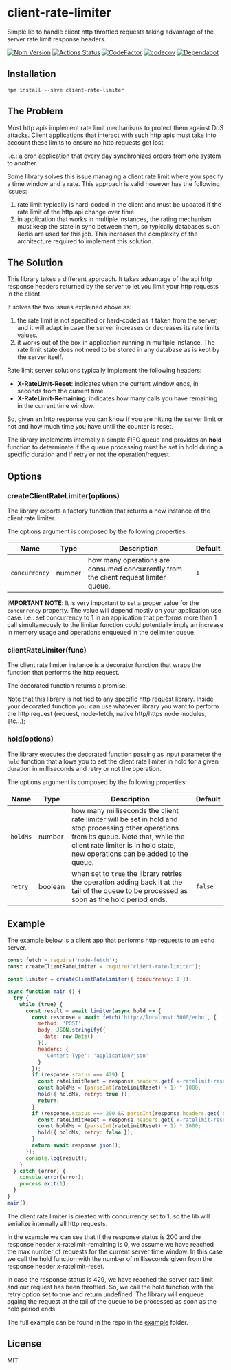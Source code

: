 # client-rate-limiter
Simple lib to handle client http throttled requests taking advantage of the server rate limit response headers.

[ ![Npm Version](https://badge.fury.io/js/client-rate-limiter.svg)](https://www.npmjs.com/package/client-rate-limiter)
[![Actions Status](https://github.com/francescorivola/client-rate-limiter/workflows/Node%20CI/badge.svg)](https://github.com/francescorivola/client-rate-limiter/actions)
[![CodeFactor](https://www.codefactor.io/repository/github/francescorivola/client-rate-limiter/badge)](https://www.codefactor.io/repository/github/francescorivola/client-rate-limiter)
[![codecov](https://codecov.io/gh/francescorivola/client-rate-limiter/branch/master/graph/badge.svg)](https://codecov.io/gh/francescorivola/client-rate-limiter)
[![Dependabot](https://badgen.net/badge/Dependabot/enabled/green?icon=dependabot)](https://dependabot.com/)

## Installation

```npm install --save client-rate-limiter```

## The Problem

Most http apis implement rate limit mechanisms to protect them against DoS attacks. Client applications that interact with such http apis must take into account these limits to ensure no http requests get lost.

i.e.: a cron application that every day synchronizes orders from one system to another.

Some library solves this issue managing a client rate limit where you specify a time window and a rate. This approach is valid however has the following issues:
1. rate limit typically is hard-coded in the client and must be updated if the rate limit of the http api change over time.
2. in application that works in multiple instances, the rating mechanism must keep the state in sync between them, so typically databases such Redis are used for this job. This increases the complexity of the architecture required to implement this solution.

## The Solution

This library takes a different approach. It takes advantage of the api http response headers returned by the server to let you limit your http requests in the client.

It solves the two issues explained above as:
1. the rate limit is not specified or hard-coded as it taken from the server, and it will adapt in case the server increases or decreases its rate limits values.
2. it works out of the box in application running in multiple instance. The rate limit state does not need to be stored in any database as is kept by the server itself.

Rate limit server solutions typically implement the following headers:
* **X-RateLimit-Reset**: indicates when the current window ends, in seconds from the current time.
* **X-RateLimit-Remaining**: indicates how many calls you have remaining in the current time window.

So, given an http response you can know if you are hitting the server limit or not and how much time you have until the counter is reset.

The library implements internally a simple FIFO queue and provides an **hold** function to determinate if the queue processing must be set in hold during a specific duration and if retry or not the operation/request.

## Options

### createClientRateLimiter(options)

The library exports a factory function that returns a new instance of the client rate limiter.

The options argument is composed by the following properties:

|Name|Type|Description|Default|
|----|----|-----------|-------|
|`concurrency`|number|how many operations are consumed concurrently from the client request limiter queue.|`1`|

**IMPORTANT NOTE**: It is very important to set a proper value for the `concurrency` property. The value will depend mostly on your application use case. i.e.: set concurrency to 1 in an application that performs more than 1 call simultaneously to the limiter function could potentially imply an increase in memory usage and operations enqueued in the delimiter queue.

### clientRateLimiter(func)

The client rate limiter instance is a decorator function that wraps the function that performs the http request.

The decorated function returns a promise.

Note that this library is not tied to any specific http request library. Inside your decorated function you can use whatever library you want to perform the http request (request, node-fetch, native http/https node modules, etc...);

### hold(options)

The library executes the decorated function passing as input parameter the `hold` function that allows you to set the client rate limiter in hold for a given duration in milliseconds and retry or not the operation.

The options argument is composed by the following properties:

|Name|Type|Description|Default|
|----|----|-----------|-------|
|`holdMs`|number|how many milliseconds the client rate limiter will be set in hold and stop processing other operations from its queue. Note that, while the client rate limiter is in hold state, new operations can be added to the queue.||
|`retry`|boolean|when set to `true` the library retries the operation adding back it at the tail of the queue to be processed as soon as the hold period ends.|`false`|

## Example

The example below is a client app that performs http requests to an echo server.

```js
const fetch = require('node-fetch');
const createClientRateLimiter = require('client-rate-limiter');

const limiter = createClientRateLimiter({ concurrency: 1 });

async function main () {
  try {
    while (true) {
      const result = await limiter(async hold => {
        const response = await fetch('http://localhost:3000/echo', {
          method: 'POST',
          body: JSON.stringify({
            date: new Date()
          }),
          headers: {
            'Content-Type': 'application/json'
          }
        });
        if (response.status === 429) {
          const rateLimitReset = response.headers.get('x-ratelimit-reset');
          const holdMs = (parseInt(rateLimitReset) + 1) * 1000;
          hold({ holdMs, retry: true });
          return;
        }
        if (response.status === 200 && parseInt(response.headers.get('x-ratelimit-remaining')) === 0) {
          const rateLimitReset = response.headers.get('x-ratelimit-reset');
          const holdMs = (parseInt(rateLimitReset) + 1) * 1000;
          hold({ holdMs, retry: false });
        }
        return await response.json();
      });
      console.log(result);
    }
  } catch (error) {
    console.error(error);
    process.exit(1);
  }
}
main();
```

The client rate limiter is created with concurrency set to 1, so the lib will serialize internally all http requests.

In the example we can see that if the response status is 200 and the response header x-ratelimit-remaining is 0, we assume we have reached the max number of requests for the current server time window. In this case we call the hold function with the number of milliseconds given from the response header x-ratelimit-reset.

In case the response status is 429, we have reached the server rate limit and our request has been throttled. So, we call the hold function with the retry option set to true and return undefined. The library will enqueue againg the request at the tail of the queue to be processed as soon as the hold period ends.

The full example can be found in the repo in the [example](./example) folder.

## License

MIT
